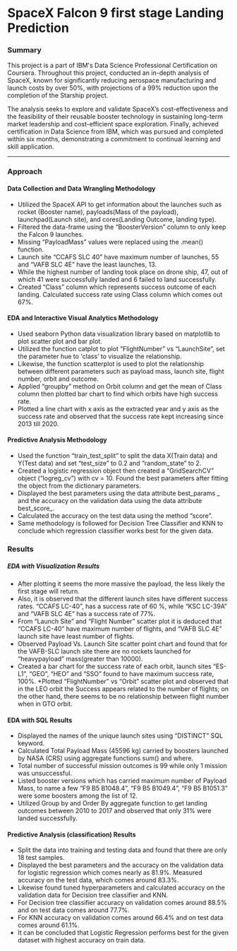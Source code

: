 # SpaceX  Falcon 9 first stage Landing Prediction

### Summary

This project is a part of IBM's Data Science Professional Certification on Coursera. Throughout this project, conducted an in-depth analysis of SpaceX, known for significantly reducing aerospace manufacturing and launch costs by over 50%, with projections of a 99% reduction upon the completion of the Starship project. 

The analysis seeks to explore and validate SpaceX’s cost-effectiveness and the feasibility of their reusable booster technology in sustaining long-term market leadership and cost-efficient space exploration. 
Finally, achieved certification in Data Science from IBM, which was pursued and completed within six months, demonstrating a commitment to continual learning and skill application.

-------

### Approach

#### Data Collection and Data Wrangling Methodology
* Utilized the SpaceX API to get information about the launches such as rocket (Booster name), payloads(Mass of the payload), launchpad(Launch site), and cores(Landing Outcome, landing type). 
* Filtered the data-frame using the “BoosterVersion” column to only keep the Falcon 9 launches.
* Missing “PayloadMass” values were replaced using the .mean() function.
* Launch site “CCAFS SLC 40” have maximum number of launches, 55 and “VAFB SLC 4E” have the least launches, 13.
* While the highest number of landing took place on drone ship, 47, out of which 41 were successfully landed and 6 failed to land successfully.
* Created “Class” column which represents success outcome of each landing. Calculated success rate using Class column which comes out 67%.

#### EDA and Interactive Visual Analytics Methodology
* Used seaborn Python data visualization library based on matplotlib to plot scatter plot and bar plot.
* Utilized the function catplot to plot “FlightNumber” vs “LaunchSite”, set the parameter  hue to 'class’ to visualize the relationship.
* Likewise, the function scatterplot is used to plot the relationship between different parameters such as payload mass, launch site, flight number, orbit and outcome.
* Applied “groupby” method on Orbit column and get the mean of Class column then plotted bar chart to find which orbits have high success rate.
* Plotted a line chart with x axis as the extracted year and y axis as the success rate and observed that the success rate kept increasing since 2013 till 2020.

#### Predictive Analysis Methodology
* Used the function “train_test_split” to split the data X(Train data) and Y(Test data) and set “test_size” to  0.2 and “random_state” to 2.
* Created a logistic regression object then created a “GridSearchCV” object (“logreg_cv”) with cv = 10. Found the best parameters after fitting the object from the dictionary parameters.
* Displayed the best parameters using the data attribute best_params _ and the accuracy on the validation data using the data attribute best_score_.
* Calculated the accuracy on the test data using the method “score”.
* Same methodology is followed for Decision Tree Classifier and KNN to conclude which regression classifier works best for the given data. 


### Results

##### EDA with Visualization Results
* After plotting it seems the more massive the payload, the less likely the first stage will return.
* Also, it is observed that the different launch sites have different success rates. “CCAFS LC-40”, has a success rate of 60 %, while “KSC LC-39A” and “VAFB SLC 4E” has a success rate of 77%.
* From “Launch Site” and “Flight Number” scatter plot it is deduced that “CCAFS LC-40” have maximum number of flights, and “VAFB SLC 4E” launch site have least number of flights.
* Observed Payload Vs. Launch Site scatter point chart and found that for the VAFB-SLC launch site there are no  rockets  launched for  “heavypayload” mass(greater than 10000).
* Created a bar chart for the success rate of each orbit, launch sites “ES-L1”, “GEO”, “HEO” and “SSO” found to have maximum success rate, 100%.
*Plotted “FlightNumber” vs “Orbit” scatter plot and observed that in the LEO orbit the Success appears related to the number of flights; on the other hand, there seems to be no relationship between flight number when in GTO orbit.

#### EDA with SQL Results
* Displayed the names of the unique launch sites using “DISTINCT” SQL keyword. 
* Calculated Total Payload Mass (45596 kg) carried by boosters launched by NASA (CRS) using aggregate functions sum() and where.
* Total number of successful mission outcomes is 99 while only 1 mission was unsuccessful.
* Listed booster versions which has carried maximum number of Payload Mass, to name a few “F9 B5 B1048.4”,  “F9 B5 B1049.4”,  “F9 B5 B1051.3” were some boosters among the list of 12.
* Utilized Group by and Order By aggregate function to get landing outcomes between 2010 to 2017 and observed that only 31% were landed successfully.

#### Predictive Analysis (classification) Results
* Split the data into training and testing data and found that there are only 18 test samples.
* Displayed the best parameters and the accuracy on the validation data for logistic regression which comes nearly as 81.9%. Measured accuracy on the test data, which comes around 83.3%.
* Likewise found tuned hyperparameters and calculated accuracy on the validation data for Decision tree classifier and KNN. 
* For Decision tree classifier accuracy on validation comes around 88.5% and on test data comes around 77.7%.
* For KNN accuracy on validation comes around 66.4% and on test data comes around 61.1%.
* It can be concluded that Logistic Regression performs best for the given dataset with highest accuracy on train data.





